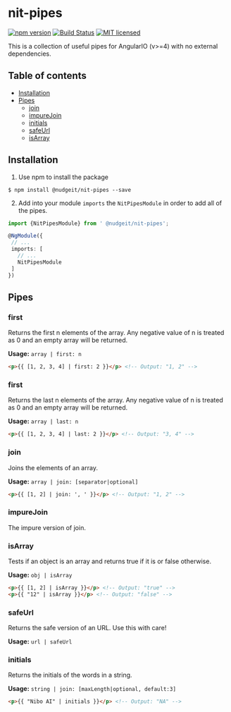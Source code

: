 # nit-pipes  
[![npm version](https://badge.fury.io/js/%40nudgeit%2Fnit-pipes.svg)](https://badge.fury.io/js/%40nudgeit%2Fnit-pipes)
[![Build Status](https://travis-ci.org/NudgeIT/nit-pipes.svg?branch=master)](https://travis-ci.org/NudgeIT/nit-pipes)
[![MIT licensed](https://img.shields.io/badge/license-MIT-blue.svg?style=flat-square)](https://github.com/NudgeIT/nit-pipes/blob/master/LICENSE)

This is a collection of useful pipes for AngularIO (v>=4) with no external dependencies.

## Table of contents

 - [Installation](#installation)
 - [Pipes](#Pipes)
    - [join](#join)
    - [impureJoin](#impureJoin)
    - [initials](#initials)
    - [safeUrl](#safeUrl)
    - [isArray](#isArray)

## Installation

1. Use npm to install the package

  ```terminal
  $ npm install @nudgeit/nit-pipes --save
  ```

2. Add into your module `imports` the `NitPipesModule` in order to add all of the pipes.

  ```typescript
  import {NitPipesModule} from ' @nudgeit/nit-pipes';

  @NgModule({
   // ...
   imports: [
     // ...
     NitPipesModule
   ]
  })
  ```

## Pipes

### first

Returns the first n elements of the array. Any negative value of n is treated as 0 and an empty array will be returned.

**Usage:** `array | first: n`

```html
<p>{{ [1, 2, 3, 4] | first: 2 }}</p> <!-- Output: "1, 2" -->
```

### first

Returns the last n elements of the array. Any negative value of n is treated as 0 and an empty array will be returned.

**Usage:** `array | last: n`

```html
<p>{{ [1, 2, 3, 4] | last: 2 }}</p> <!-- Output: "3, 4" -->
```

### join

Joins the elements of an array.

**Usage:** `array | join: [separator|optional]`

```html
<p>{{ [1, 2] | join: ', ' }}</p> <!-- Output: "1, 2" -->
```

### impureJoin

The impure version of join.

### isArray

Tests if an object is an array and returns true if it is or false otherwise.

**Usage:** `obj | isArray`

```html
<p>{{ [1, 2] | isArray }}</p> <!-- Output: "true" -->
<p>{{ "12" | isArray }}</p> <!-- Output: "false" -->
```

### safeUrl

Returns the safe version of an URL. Use this with care!

**Usage:** `url | safeUrl`

### initials

Returns the initials of the words in a string.

**Usage:** `string | join: [maxLength|optional, default:3]`

```html
<p>{{ "Nibo AI" | initials }}</p> <!-- Output: "NA" -->
```
